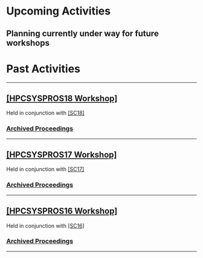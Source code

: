 # Upcoming Activities

## Planning currently under way for future workshops

# Past Activities

------
## [[HPCSYSPROS18 Workshop]](http://sighpc-syspros.org/workshops/2018/) 
Held in conjunction with [[SC18]](http://sc18.supercomputing.org)
### [Archived Proceedings](http://sighpc-syspros.org/proceedings/Workshop18)
------
## [[HPCSYSPROS17 Workshop]](http://sighpc-syspros.org/workshops/2017/index.php.html)
Held in conjunction with [[SC17]](http://sc17.supercomputing.org)
### [Archived Proceedings](http://sighpc-syspros.org/proceedings/Workshop17)
------
## [[HPCSYSPROS16 Workshop]](http://sighpc-syspros.org/workshops/2016/index.php.html)
Held in conjunction with [[SC16]](http://sc16.supercomputing.org)
### [Archived Proceedings](http://sighpc-syspros.org/proceedings/Workshop16)
------
